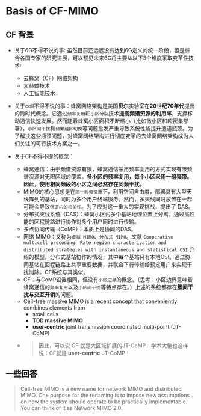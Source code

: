 # Basis of CF-MIMO

## CF 背景
- 关于6G不得不说的事: 虽然目前还远远没有达到6G定义的统一阶段，但是综合各国专家的研究进展，可以预见未来6G将主要从以下3个维度采取变革性技术:
  - 去蜂窝（CF）网络架构
  - 太赫兹技术
  - 人工智能技术
  
- 关于cell不得不说的事：蜂窝网络架构是美国**贝尔**实验室在**20世纪70年代**提出的跨时代概念。它通过`频率复用`和`小区分裂`技术**提高频谱资源的利用率**，支撑移动通信快速发展。然而随着蜂窝小区面积不断缩小（比如微小区和超密集部署），`小区间干扰`和`频繁越区切换`等问题愈发严重导致系统性能提升遭遇瓶颈。为了解决这些瓶颈问题，对蜂窝网络架构进行彻底变革的去蜂窝网络架构成为人们关注的可行技术方案之一。

- 关于CF不得不提的概念：
  - 蜂窝通信：由于频谱资源有限，蜂窝通信采用频率复用的方式实现有限频谱资源对无限区域的覆盖。**多小区的频率复用，每个小区采用一组频带。因此，使用相同频段的小区之间必然存在同频干扰。**
  - MIMO的核心思想是在`同一时频资源`下，利用空间自由度，部署具有大型天线阵列的基站，同时为多个用户终端服务。然而，多天线同时放置在一起可能会导致`信道内的相关性`。为了应对这一重大的实现挑战，提出了 DAS。
  - 分布式天线系统（DAS）：蜂窝小区内多个基站地理位置上分离，通过高性能的回程链路进行协作对多个用户同时进行传输。
  - 多点协同传输（CoMP）：本质上是协同的DAS。
  - 网络 MIMO：又称为`虚拟 MIMO`、`分布式 MIMO`。文献 `Cooperative multicell precoding: Rate region characterization and distributed strategies with instantaneous and statistical CSI` 介绍的模型。分布式基站协作的情况，其中每个基站只有本地CSI。通过协同基站在回程链路上共享重要数据，并联合下行传输给预定用户来实现干扰消除。CF系统与其类似。
  - CF：与CoMP设置相同，但没有`小区边界`的概念。（思考：小区边界意味着蜂窝通信的`频率复用`以及`小区间干扰`等特点存在。）上述的系统都存在**簇间干扰与交互开销**的问题。
  - Cell-free massive MIMO is a recent concept that conveniently combines elements from 
    - small cells
    - **TDD massive MIMO**
    - **user-centric** joint transmission coordinated multi-point (JT-CoMP)
  - > 因此，可以说 CF 就是大区域扩展的JT-CoMP，学术大佬也这样说：CF就是 **user-centric** JT-CoMP！



## 一些回答

> Cell-free MIMO is a new name for network MIMO and distributed MIMO. One purpose for the renaming is to impose new assumptions on how the system should operate to be practically implementable. You can think of it as Network MIMO 2.0.
